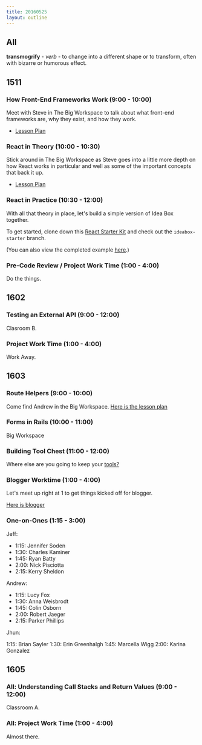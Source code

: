 ```yaml
---
title: 20160525
layout: outline
---
```


## All

**transmogrify** - _verb_ - to change into a different shape or to transform,
often with bizarre or humorous effect.


## 1511

### How Front-End Frameworks Work (9:00 - 10:00)

Meet with Steve in The Big Workspace to talk about what front-end frameworks are, why they exist, and how they work.

- [Lesson Plan](https://github.com/turingschool/lesson_plans/blob/master/ruby_04-apis_and_scalability/how_javascript_frontends_work.markdown)

### React in Theory (10:00 - 10:30)

Stick around in The Big Workspace as Steve goes into a little more depth on how React works in particular and well as some of the important concepts that back it up.

- [Lesson Plan](https://github.com/turingschool/lesson_plans/blob/master/ruby_04-apis_and_scalability/react_in_theory.markdown)

### React in Practice (10:30 - 12:00)

With all that theory in place, let's build a simple version of Idea Box together.

To get started, clone down this [React Starter Kit][rsk] and check out the `ideabox-starter` branch.

(You can also view the completed example [here][ic].)

[rsk]: https://github.com/turingschool-examples/react-starter-kit
[ic]: https://github.com/turingschool-examples/react-starter-kit/tree/completed-ideabox-example

### Pre-Code Review / Project Work Time (1:00 - 4:00)

Do the things.


## 1602

### Testing an External API (9:00 - 12:00)

Clasroom B.

### Project Work Time (1:00 - 4:00)

Work Away.


## 1603

### Route Helpers (9:00 - 10:00)

Come find Andrew in the Big Workspace. [Here is the lesson plan](https://github.com/turingschool/lesson_plans/blob/master/ruby_02-web_applications_with_ruby/route_helpers.md)

### Forms in Rails (10:00 - 11:00)

Big Workspace

### Building Tool Chest (11:00 - 12:00)

Where else are you going to keep your [tools?](https://github.com/turingschool/lesson_plans/blob/master/ruby_02-web_applications_with_ruby/forms_and_route_helpers_in_rails.markdown)

### Blogger Worktime (1:00 - 4:00)

Let's meet up right at 1 to get things kicked off for blogger.

[Here is blogger](http://tutorials.jumpstartlab.com/projects/blogger.html)

### One-on-Ones (1:15 - 3:00)

Jeff:

  * 1:15: Jennifer Soden
  * 1:30: Charles Kaminer
  * 1:45: Ryan Batty
  * 2:00: Nick Pisciotta
  * 2:15: Kerry Sheldon

Andrew:

  * 1:15: Lucy Fox
  * 1:30: Anna Weisbrodt
  * 1:45: Colin Osborn
  * 2:00: Robert Jaeger
  * 2:15: Parker Phillips

Jhun:

  1:15: Brian Sayler
  1:30: Erin Greenhalgh
  1:45: Marcella Wigg
  2:00: Karina Gonzalez

## 1605

### All: Understanding Call Stacks and Return Values (9:00 - 12:00)

Classroom A.

### All: Project Work Time (1:00 - 4:00)

Almost there.
